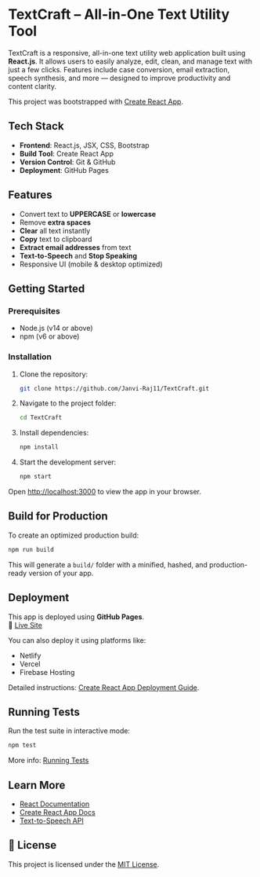 # **TextCraft – All-in-One Text Utility Tool**

TextCraft is a responsive, all-in-one text utility web application built using **React.js**. It allows users to easily analyze, edit, clean, and manage text with just a few clicks. Features include case conversion, email extraction, speech synthesis, and more — designed to improve productivity and content clarity.

This project was bootstrapped with [Create React App](https://github.com/facebook/create-react-app).

##  Tech Stack

- **Frontend**: React.js, JSX, CSS, Bootstrap
- **Build Tool**: Create React App
- **Version Control**: Git & GitHub
- **Deployment**: GitHub Pages

## Features

- Convert text to **UPPERCASE** or **lowercase**
- Remove **extra spaces**
- **Clear** all text instantly
- **Copy** text to clipboard
- **Extract email addresses** from text
- **Text-to-Speech** and **Stop Speaking**
- Responsive UI (mobile & desktop optimized)

## Getting Started

### Prerequisites

- Node.js (v14 or above)
- npm (v6 or above)

### Installation

1. Clone the repository:

   ```bash
   git clone https://github.com/Janvi-Raj11/TextCraft.git
   ```

2. Navigate to the project folder:

   ```bash
   cd TextCraft
   ```

3. Install dependencies:

   ```bash
   npm install
   ```

4. Start the development server:

   ```bash
   npm start
   ```

Open [http://localhost:3000](http://localhost:3000) to view the app in your browser.

## Build for Production

To create an optimized production build:

```bash
npm run build
```

This will generate a `build/` folder with a minified, hashed, and production-ready version of your app.

## Deployment

This app is deployed using **GitHub Pages**.  
🔗 [Live Site](https://janvi-raj11.github.io/TextCraft)

You can also deploy it using platforms like:

- Netlify
- Vercel
- Firebase Hosting

Detailed instructions: [Create React App Deployment Guide](https://facebook.github.io/create-react-app/docs/deployment).

## Running Tests

Run the test suite in interactive mode:

```bash
npm test
```

More info: [Running Tests](https://facebook.github.io/create-react-app/docs/running-tests)

## Learn More

- [React Documentation](https://reactjs.org/)
- [Create React App Docs](https://facebook.github.io/create-react-app/docs/getting-started)
- [Text-to-Speech API](https://developer.mozilla.org/en-US/docs/Web/API/SpeechSynthesis)

## 📄 License

This project is licensed under the [MIT License](LICENSE).
